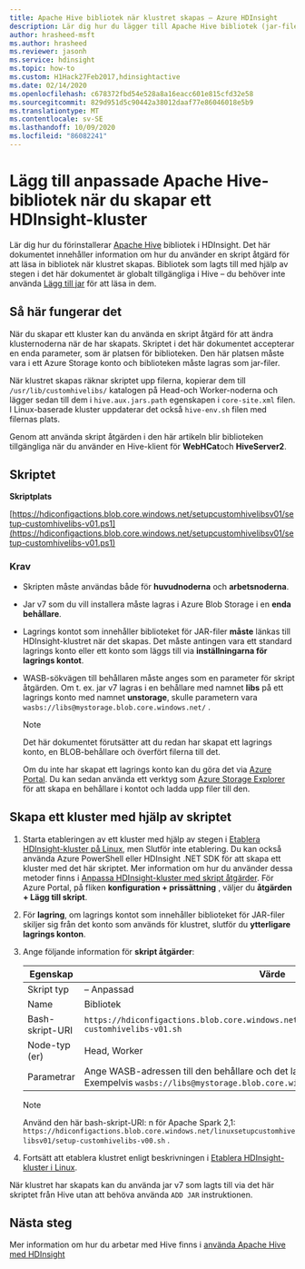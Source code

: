 ```yaml
---
title: Apache Hive bibliotek när klustret skapas – Azure HDInsight
description: Lär dig hur du lägger till Apache Hive bibliotek (jar-filer) i ett HDInsight-kluster när klustret skapas.
author: hrasheed-msft
ms.author: hrasheed
ms.reviewer: jasonh
ms.service: hdinsight
ms.topic: how-to
ms.custom: H1Hack27Feb2017,hdinsightactive
ms.date: 02/14/2020
ms.openlocfilehash: c678372fbd54e528a8a16eacc601e815cfd32e58
ms.sourcegitcommit: 829d951d5c90442a38012daaf77e86046018e5b9
ms.translationtype: MT
ms.contentlocale: sv-SE
ms.lasthandoff: 10/09/2020
ms.locfileid: "86082241"
---
```

# <a name="add-custom-apache-hive-libraries-when-creating-your-hdinsight-cluster"></a>Lägg till anpassade Apache Hive-bibliotek när du skapar ett HDInsight-kluster

Lär dig hur du förinstallerar [Apache Hive](https://hive.apache.org/) bibliotek i HDInsight. Det här dokumentet innehåller information om hur du använder en skript åtgärd för att läsa in bibliotek när klustret skapas. Bibliotek som lagts till med hjälp av stegen i det här dokumentet är globalt tillgängliga i Hive – du behöver inte använda [Lägg till jar](https://cwiki.apache.org/confluence/display/Hive/LanguageManual+Cli) för att läsa in dem.

## <a name="how-it-works"></a>Så här fungerar det

När du skapar ett kluster kan du använda en skript åtgärd för att ändra klusternoderna när de har skapats. Skriptet i det här dokumentet accepterar en enda parameter, som är platsen för biblioteken. Den här platsen måste vara i ett Azure Storage konto och biblioteken måste lagras som jar-filer.

När klustret skapas räknar skriptet upp filerna, kopierar dem till `/usr/lib/customhivelibs/` katalogen på Head-och Worker-noderna och lägger sedan till dem i `hive.aux.jars.path` egenskapen i `core-site.xml` filen. I Linux-baserade kluster uppdaterar det också `hive-env.sh` filen med filernas plats.

Genom att använda skript åtgärden i den här artikeln blir biblioteken tillgängliga när du använder en Hive-klient för **WebHCat**och **HiveServer2**.

## <a name="the-script"></a>Skriptet

**Skriptplats**

[https://hdiconfigactions.blob.core.windows.net/setupcustomhivelibsv01/setup-customhivelibs-v01.ps1](https://hdiconfigactions.blob.core.windows.net/setupcustomhivelibsv01/setup-customhivelibs-v01.ps1)

### <a name="requirements"></a>Krav

* Skripten måste användas både för **huvudnoderna** och **arbetsnoderna**.

* Jar v7 som du vill installera måste lagras i Azure Blob Storage i en **enda behållare**.

* Lagrings kontot som innehåller biblioteket för JAR-filer **måste** länkas till HDInsight-klustret när det skapas. Det måste antingen vara ett standard lagrings konto eller ett konto som läggs till via __inställningarna för lagrings kontot__.

* WASB-sökvägen till behållaren måste anges som en parameter för skript åtgärden. Om t. ex. jar v7 lagras i en behållare med namnet **libs** på ett lagrings konto med namnet **unstorage**, skulle parametern vara `wasbs://libs@mystorage.blob.core.windows.net/` .

  > [!NOTE]  
  > Det här dokumentet förutsätter att du redan har skapat ett lagrings konto, en BLOB-behållare och överfört filerna till det.
  >
  > Om du inte har skapat ett lagrings konto kan du göra det via [Azure Portal](https://portal.azure.com). Du kan sedan använda ett verktyg som [Azure Storage Explorer](https://storageexplorer.com/) för att skapa en behållare i kontot och ladda upp filer till den.

## <a name="create-a-cluster-using-the-script"></a>Skapa ett kluster med hjälp av skriptet

1. Starta etableringen av ett kluster med hjälp av stegen i [Etablera HDInsight-kluster på Linux](hdinsight-hadoop-provision-linux-clusters.md), men Slutför inte etablering. Du kan också använda Azure PowerShell eller HDInsight .NET SDK för att skapa ett kluster med det här skriptet. Mer information om hur du använder dessa metoder finns i [Anpassa HDInsight-kluster med skript åtgärder](hdinsight-hadoop-customize-cluster-linux.md). För Azure Portal, på fliken **konfiguration + prissättning** , väljer du **åtgärden + Lägg till skript**.

1. För **lagring**, om lagrings kontot som innehåller biblioteket för JAR-filer skiljer sig från det konto som används för klustret, slutför du **ytterligare lagrings konton**.

1. Ange följande information för **skript åtgärder**:

    |Egenskap |Värde |
    |---|---|
    |Skript typ|– Anpassad|
    |Name|Bibliotek |
    |Bash-skript-URI|`https://hdiconfigactions.blob.core.windows.net/linuxsetupcustomhivelibsv01/setup-customhivelibs-v01.sh`|
    |Node-typ (er)|Head, Worker|
    |Parametrar|Ange WASB-adressen till den behållare och det lagrings konto som innehåller jar v7. Exempelvis `wasbs://libs@mystorage.blob.core.windows.net/`.|

    > [!NOTE]
    > Använd den här bash-skript-URI: n för Apache Spark 2,1: `https://hdiconfigactions.blob.core.windows.net/linuxsetupcustomhivelibsv01/setup-customhivelibs-v00.sh` .

1. Fortsätt att etablera klustret enligt beskrivningen i [Etablera HDInsight-kluster i Linux](hdinsight-hadoop-provision-linux-clusters.md).

När klustret har skapats kan du använda jar v7 som lagts till via det här skriptet från Hive utan att behöva använda `ADD JAR` instruktionen.

## <a name="next-steps"></a>Nästa steg

Mer information om hur du arbetar med Hive finns i [använda Apache Hive med HDInsight](hadoop/hdinsight-use-hive.md)
